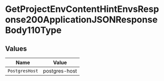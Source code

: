 # GetProjectEnvContentHintEnvsResponse200ApplicationJSONResponseBody110Type


## Values

| Name           | Value          |
| -------------- | -------------- |
| `PostgresHost` | postgres-host  |